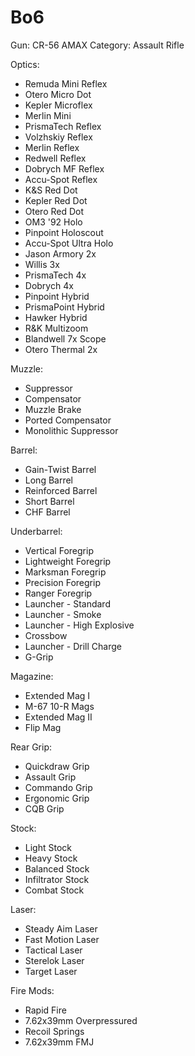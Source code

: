 # Bo6

Gun: CR-56 AMAX
Category: Assault Rifle

Optics:

- Remuda Mini Reflex
- Otero Micro Dot
- Kepler Microflex
- Merlin Mini
- PrismaTech Reflex
- Volzhskiy Reflex
- Merlin Reflex
- Redwell Reflex
- Dobrych MF Reflex
- Accu-Spot Reflex
- K&S Red Dot
- Kepler Red Dot
- Otero Red Dot
- OM3 '92 Holo
- Pinpoint Holoscout
- Accu-Spot Ultra Holo
- Jason Armory 2x
- Willis 3x
- PrismaTech 4x
- Dobrych 4x
- Pinpoint Hybrid
- PrismaPoint Hybrid
- Hawker Hybrid
- R&K Multizoom
- Blandwell 7x Scope
- Otero Thermal 2x

Muzzle:

- Suppressor
- Compensator
- Muzzle Brake
- Ported Compensator
- Monolithic Suppressor

Barrel:

- Gain-Twist Barrel
- Long Barrel
- Reinforced Barrel
- Short Barrel
- CHF Barrel

Underbarrel:

- Vertical Foregrip
- Lightweight Foregrip
- Marksman Foregrip
- Precision Foregrip
- Ranger Foregrip
- Launcher - Standard
- Launcher - Smoke
- Launcher - High Explosive
- Crossbow
- Launcher - Drill Charge
- G-Grip

Magazine:

- Extended Mag I
- M-67 10-R Mags
- Extended Mag II
- Flip Mag

Rear Grip:

- Quickdraw Grip
- Assault Grip
- Commando Grip
- Ergonomic Grip
- CQB Grip

Stock:

- Light Stock
- Heavy Stock
- Balanced Stock
- Infiltrator Stock
- Combat Stock

Laser:

- Steady Aim Laser
- Fast Motion Laser
- Tactical Laser
- Sterelok Laser
- Target Laser

Fire Mods:

- Rapid Fire
- 7.62x39mm Overpressured
- Recoil Springs
- 7.62x39mm FMJ
